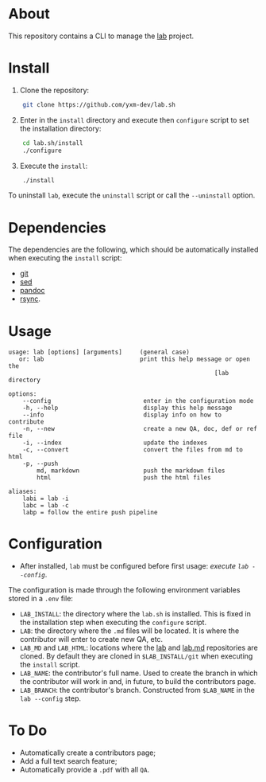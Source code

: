 # About

This repository contains a CLI to manage the [lab](https://lab.yxm.me) project. 

# Install

1. Clone the repository:
```bash
    git clone https://github.com/yxm-dev/lab.sh
``` 
2. Enter in the `install` directory and execute then `configure` script to set the installation directory:
```bash
    cd lab.sh/install
    ./configure
```
3. Execute the `install`: 
```bash
    ./install
```

To uninstall `lab`, execute the `uninstall` script or call the `--uninstall` option.

# Dependencies

The dependencies are the following, which should be automatically installed when executing the `install`
script:

* [git](https://git-scm.com/)
* [sed](https://www.gnu.org/software/sed/)
* [pandoc](https://github.com/jgm/pandoc)
* [rsync](https://github.com/WayneD/rsync).

# Usage

```
usage: lab [options] [arguments]     (general case)
   or: lab                           print this help message or open the
                                                          [lab directory 

options:
    --config                          enter in the configuration mode
    -h, --help                        display this help message
    --info                            display info on how to contribute
    -n, --new                         create a new QA, doc, def or ref file
    -i, --index                       update the indexes
    -c, --convert                     convert the files from md to html
    -p, --push
        md, markdown                  push the markdown files
        html                          push the html files

aliases:
    labi = lab -i
    labc = lab -c
    labp = follow the entire push pipeline
```

# Configuration

* After installed, `lab` must be configured before first usage: *execute `lab --config`*.

The configuration is made through the following environment variables stored in a `.env` file:
* `LAB_INSTALL`: the directory where the `lab.sh` is installed. This is fixed in the installation step when
  executing the `configure` script.
* `LAB`: the directory where the `.md` files will be located. It is where the contributor will enter to 
  create new QA, etc.
* `LAB_MD` and `LAB_HTML`: locations where the [lab](https://codeberg.org/yxm/lab) and 
  [lab.md](https://codeberg.org/yxm/lab.md) repositories are cloned. By default they are cloned in
  `$LAB_INSTALL/git` when executing the `install` script.
* `LAB_NAME`: the contributor's full name. Used to create the branch in which the contributor will work in and,
  in future, to build the contributors page.
* `LAB_BRANCH`: the contributor's branch. Constructed from `$LAB_NAME` in the `lab --config` step.

# To Do

* Automatically create a contributors page;
* Add a full text search feature;
* Automatically provide a `.pdf` with all `QA`.
